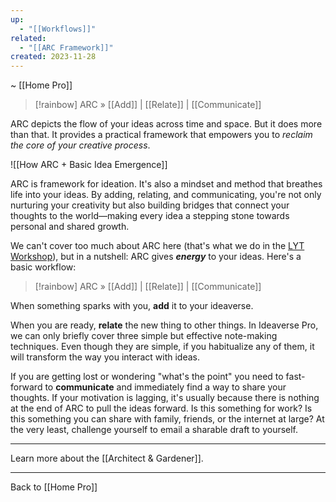 ```yaml
---
up:
  - "[[Workflows]]"
related:
  - "[[ARC Framework]]"
created: 2023-11-28
---
```

~ [[Home Pro]] 

> [!rainbow] ARC » [[Add]] | [[Relate]] | [[Communicate]] 

ARC depicts the flow of your ideas across time and space. But it does more than that. It provides a practical framework that empowers you to *reclaim the core of your creative process*.
 
![[How ARC + Basic Idea Emergence]]

ARC is framework for ideation. It's also a mindset and method that breathes life into your ideas. By adding, relating, and communicating, you're not only nurturing your creativity but also building bridges that connect your thoughts to the world—making every idea a stepping stone towards personal and shared growth.

We can't cover too much about ARC here (that's what we do in the [LYT Workshop](https://www.linkingyourthinking.com/workshop)), but in a nutshell: ARC gives ***energy*** to your ideas. Here's a basic workflow:

> [!rainbow] ARC » [[Add]] | [[Relate]] | [[Communicate]] 

When something sparks with you, **add** it to your ideaverse.

When you are ready, **relate** the new thing to other things. In Ideaverse Pro, we can only briefly cover three simple but effective note-making techniques. Even though they are simple, if you habitualize any of them, it will transform the way you interact with ideas.

If you are getting lost or wondering "what's the point" you need to fast-forward to **communicate** and immediately find a way to share your thoughts. If your motivation is lagging, it's usually because there is nothing at the end of ARC to pull the ideas forward. Is this something for work? Is this something you can share with family, friends, or the internet at large? At the very least, challenge yourself to email a sharable draft to yourself. 

---

Learn more about the [[Architect & Gardener]].

---

Back to [[Home Pro]] 